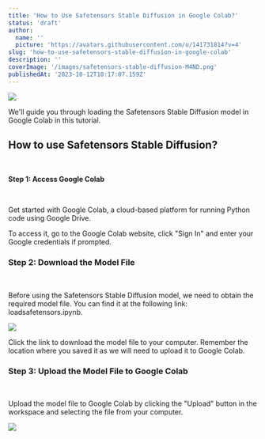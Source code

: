 ```yaml
---
title: 'How to Use Safetensors Stable Diffusion in Google Colab?'
status: 'draft'
author:
  name: ''
  picture: 'https://avatars.githubusercontent.com/u/141731814?v=4'
slug: 'how-to-use-safetensors-stable-diffusion-in-google-colab'
description: ''
coverImage: '/images/safetensors-stable-diffusion-M4ND.png'
publishedAt: '2023-10-12T10:17:07.159Z'
---
```


![](/images/safetensors-stable-diffusion-U4Nj.png)

We'll guide you through loading the Safetensors Stable Diffusion model in Google Colab in this tutorial.

## **How to use Safetensors Stable Diffusion?**

<br>

**Step 1: Access Google Colab**

<br>

Get started with Google Colab, a cloud-based platform for running Python code using Google Drive.

To access it, go to the Google Colab website, click "Sign In" and enter your Google credentials if prompted.

### **Step 2: Download the Model File**

<br>

Before using the Safetensors Stable Diffusion model, we need to obtain the required model file. You can find it at the following link: loadsafetensors.ipynb.



![](/images/image-17-1024x596-EwMT.png)

Click the link to download the model file to your computer. Remember the location where you saved it as we will need to upload it to Google Colab.



### **Step 3: Upload the Model File to Google Colab**

<br>

Upload the model file to Google Colab by clicking the "Upload" button in the workspace and selecting the file from your computer.



![](/images/stable-diffusion-safetensors-file-upload-k1OT.png)

